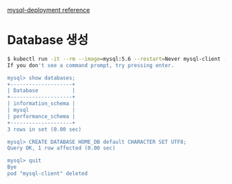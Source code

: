 [mysql-deployment reference](https://kubernetes.io/docs/tasks/run-application/run-single-instance-stateful-application/#deploy-mysql)

# Database 생성

```bash
$ kubectl run -it --rm --image=mysql:5.6 --restart=Never mysql-client -- mysql -h mysql -ppassword
If you don't see a command prompt, try pressing enter.

mysql> show databases;
+--------------------+
| Database           |
+--------------------+
| information_schema |
| mysql              |
| performance_schema |
+--------------------+
3 rows in set (0.00 sec)

mysql> CREATE DATABASE HOME_DB default CHARACTER SET UTF8;
Query OK, 1 row affected (0.00 sec)

mysql> quit
Bye
pod "mysql-client" deleted
```